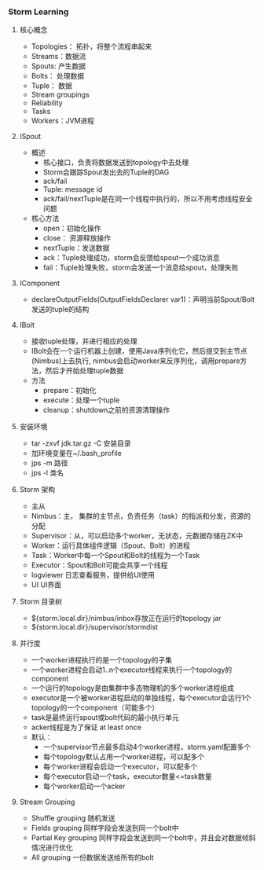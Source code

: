 ### Storm Learning

1. 核心概念
    - Topologies： 拓扑，将整个流程串起来
    - Streams：数据流
    - Spouts: 产生数据
    - Bolts： 处理数据
    - Tuple： 数据
    - Stream groupings
    - Reliability
    - Tasks
    - Workers：JVM进程
    
2. ISpout
    - 概述  
        - 核心接口，负责将数据发送到topology中去处理
        - Storm会跟踪Spout发出去的Tuple的DAG
        - ack/fail
        - Tuple: message id
        - ack/fail/nextTuple是在同一个线程中执行的，所以不用考虑线程安全问题
    - 核心方法
        - open：初始化操作
        - close： 资源释放操作
        - nextTuple：发送数据
        - ack：Tuple处理成功，storm会反馈给spout一个成功消息
        - fail：Tuple处理失败，storm会发送一个消息给spout，处理失败
       
3. IComponent 
    - declareOutputFields(OutputFieldsDeclarer var1)：声明当前Spout/Bolt发送的tuple的结构 

4. IBolt
    - 接收tuple处理，并进行相应的处理
    - IBolt会在一个运行机器上创建，使用Java序列化它，然后提交到主节点(Nimbus)上去执行, nimbus会启动worker来反序列化，调用prepare方法，然后才开始处理tuple数据
    - 方法
        - prepare：初始化
        - execute：处理一个tuple
        - cleanup：shutdown之前的资源清理操作
        
5. 安装环境
    - tar -zxvf jdk.tar.gz -C 安装目录
    - 加环境变量在~/.bash_profile
    - jps -m 路径
    - jps -l 类名
    
6. Storm 架构
    - 主从
    - Nimbus：主， 集群的主节点，负责任务（task）的指派和分发，资源的分配
    - Supervisor：从，可以启动多个worker，无状态，元数据存储在ZK中
    - Worker：运行具体组件逻辑（Spout、Bolt）的进程
    - Task：Worker中每一个Spout和Bolt的线程为一个Task
    - Executor：Spout和Bolt可能会共享一个线程
    - logviewer 日志查看服务，提供给UI使用
    - UI UI界面
    
7. Storm 目录树
    - ${storm.local.dir}/nimbus/inbox存放正在运行的topology jar
    - ${storm.local.dir}/supervisor/stormdist 
    
8. 并行度
    - 一个worker进程执行的是一个topology的子集
    - 一个worker进程会启动1..n个executor线程来执行一个topology的component
    - 一个运行的topology是由集群中多态物理机的多个worker进程组成
    - executor是一个被worker进程启动的单独线程，每个executor会运行1个topology的一个component（可能多个）
    - task是最终运行spout或bolt代码的最小执行单元
    - acker线程是为了保证 at least once
    - 默认：
        - 一个supervisor节点最多启动4个worker进程，storm.yaml配置多个
        - 每个topology默认占用一个worker进程，可以配多个
        - 每个worker进程会启动一个executor，可以配多个
        - 每个executor启动一个task，executor数量<=task数量
        - 每个worker启动一个acker
        
9. Stream Grouping
    - Shuffle grouping 随机发送
    - Fields grouping 同样字段会发送到同一个bolt中
    - Partial Key grouping 同样字段会发送到同一个bolt中，并且会对数据倾斜情况进行优化
    - All grouping 一份数据发送给所有的bolt
    

    
    
    